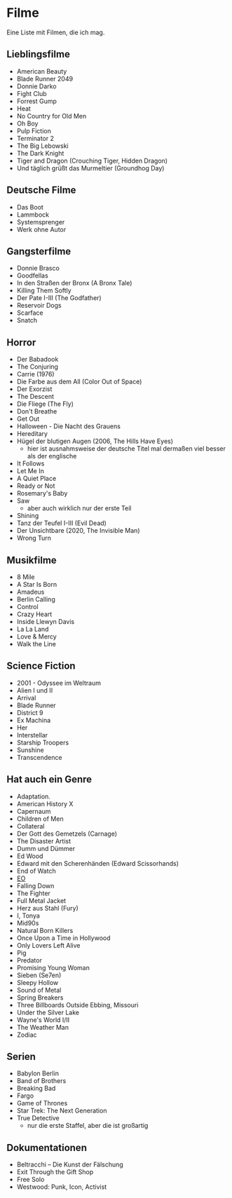 # Filme
Eine Liste mit Filmen, die ich mag.

## Lieblingsfilme
- American Beauty
- Blade Runner 2049
- Donnie Darko
- Fight Club
- Forrest Gump
- Heat
- No Country for Old Men
- Oh Boy
- Pulp Fiction
- Terminator 2
- The Big Lebowski
- The Dark Knight
- Tiger and Dragon (Crouching Tiger, Hidden Dragon)
- Und täglich grüßt das Murmeltier (Groundhog Day)

## Deutsche Filme
- Das Boot
- Lammbock
- Systemsprenger
- Werk ohne Autor

## Gangsterfilme
- Donnie Brasco
- Goodfellas
- In den Straßen der Bronx (A Bronx Tale)
- Killing Them Softly
- Der Pate I-III (The Godfather)
- Reservoir Dogs
- Scarface
- Snatch

## Horror
- Der Babadook
- The Conjuring
- Carrie (1976)
- Die Farbe aus dem All (Color Out of Space)
- Der Exorzist
- The Descent
- Die Fliege (The Fly)
- Don't Breathe
- Get Out
- Halloween - Die Nacht des Grauens
- Hereditary
- Hügel der blutigen Augen (2006, The Hills Have Eyes)
    - hier ist ausnahmsweise der deutsche Titel mal dermaßen viel besser als der englische
- It Follows
- Let Me In
- A Quiet Place
- Ready or Not
- Rosemary's Baby
- Saw
    - aber auch wirklich nur der erste Teil
- Shining
- Tanz der Teufel I-III (Evil Dead)
- Der Unsichtbare (2020, The Invisible Man)
- Wrong Turn

## Musikfilme
- 8 Mile
- A Star Is Born
- Amadeus
- Berlin Calling
- Control
- Crazy Heart
- Inside Llewyn Davis
- La La Land
- Love & Mercy
- Walk the Line

## Science Fiction
- 2001 - Odyssee im Weltraum
- Alien I und II
- Arrival
- Blade Runner
- District 9
- Ex Machina
- Her
- Interstellar
- Starship Troopers
- Sunshine
- Transcendence

## Hat auch ein Genre
- Adaptation.
- American History X
- Capernaum
- Children of Men
- Collateral
- Der Gott des Gemetzels (Carnage)
- The Disaster Artist
- Dumm und Dümmer
- Ed Wood
- Edward mit den Scherenhänden (Edward Scissorhands)
- End of Watch
- [EO](https://www.imdb.com/title/tt19652910/)
- Falling Down
- The Fighter
- Full Metal Jacket
- Herz aus Stahl (Fury)
- I, Tonya
- Mid90s
- Natural Born Killers
- Once Upon a Time in Hollywood
- Only Lovers Left Alive
- Pig
- Predator
- Promising Young Woman
- Sieben (Se7en)
- Sleepy Hollow
- Sound of Metal
- Spring Breakers
- Three Billboards Outside Ebbing, Missouri
- Under the Silver Lake
- Wayne's World I/II
- The Weather Man
- Zodiac

## Serien
- Babylon Berlin
- Band of Brothers
- Breaking Bad
- Fargo
- Game of Thrones
- Star Trek: The Next Generation
- True Detective
  - nur die erste Staffel, aber die ist großartig

## Dokumentationen
- Beltracchi – Die Kunst der Fälschung
- Exit Through the Gift Shop
- Free Solo
- Westwood: Punk, Icon, Activist
